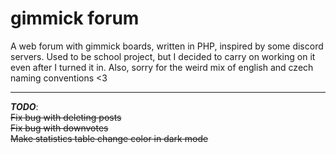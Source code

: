 # gimmick forum
A web forum with gimmick boards, written in PHP, inspired by some discord servers.
Used to be school project, but I decided to carry on working on it even after I turned it in.
Also, sorry for the weird mix of english and czech naming conventions <3

---

***TODO***:<br>
~~Fix bug with deleting posts~~
<br>
~~Fix bug with downvotes~~
<br>
~~Make statistics table change color in dark mode~~
